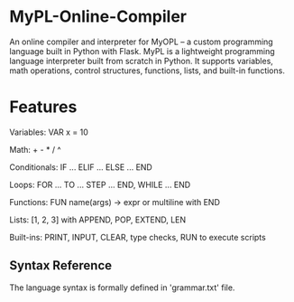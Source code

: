 # MyPL-Online-Compiler
An online compiler and interpreter for MyOPL – a custom programming language built in Python with Flask.
MyPL is a lightweight programming language interpreter built from scratch in Python.
It supports variables, math operations, control structures, functions, lists, and built-in functions.

# Features

Variables: VAR x = 10

Math: + - * / ^

Conditionals: IF ... ELIF ... ELSE ... END

Loops: FOR ... TO ... STEP ... END, WHILE ... END

Functions: FUN name(args) -> expr or multiline with END

Lists: [1, 2, 3] with APPEND, POP, EXTEND, LEN

Built-ins: PRINT, INPUT, CLEAR, type checks, RUN to execute scripts

## Syntax Reference
The language syntax is formally defined in 'grammar.txt' file.
